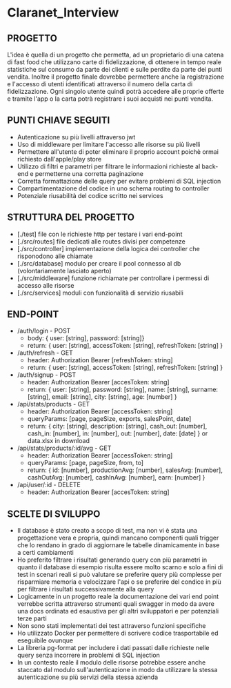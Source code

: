 # Claranet_Interview

## PROGETTO
L'idea è quella di un progetto che permetta, ad un proprietario di una catena di fast food che utilizzano carte di fidelizzazione,
di ottenere in tempo reale statistiche sul consumo da parte dei clienti e sulle perdite da parte dei punti vendita.
Inoltre il progetto finale dovrebbe permettere anche la registrazione e l'accesso di utenti identificati attraverso il numero della carta di fidelizzazione.
Ogni singolo utente quindi potrà accedere alle proprie offerte e tramite l'app o la carta potrà registrare i suoi acquisti nei punti vendita. 

## PUNTI CHIAVE SEGUITI
- Autenticazione su più livelli attraverso jwt
- Uso di middleware per limitare l'accesso alle risorse su più livelli
- Permettere all'utente di poter eliminare il proprio account poichè ormai richiesto dall'apple/play store
- Utilizzo di filtri e parametri per filtrare le informazioni richieste al back-end e permetterne una corretta paginazione
- Corretta formattazione delle query per evitare problemi di SQL injection
- Compartimentazione del codice in uno schema routing to controller
- Potenziale riusabilità del codice scritto nei services

## STRUTTURA DEL PROGETTO
- [./test] file con le richieste http per testare i vari end-point
- [./src/routes] file dedicati alle routes divisi per competenze
- [./src/controller] implementazione della logica dei controller che risponodono alle chiamate
- [./src/database] modulo per creare il pool connesso al db (volontariamente lasciato aperto)
- [./src/middleware] funzione richiamate per controllare i permessi di accesso alle risorse
- [./src/services] moduli con funzionalità di servizio riusabili

## END-POINT
- /auth/login - POST
    - body: { user: [string], password: [string]}
    - return: { user: [string], accessToken: [string], refreshToken: [string] }
- /auth/refresh - GET
    - header: Authorization Bearer [refreshToken: string]
    - return: { user: [string], accessToken: [string], refreshToken: [string] }
- /auth/signup - POST
    - header: Authorization Bearer [accesToken: string]
    - return: { user: [string], password: [string], name: [string], surname: [string], email: [string], city: [string], age: [number] }
- /api/stats/products - GET
    - header: Authorization Bearer [accessToken: string]
    - queryParams: [page, pageSize, exports, salesPoint, date]
    - return: { city: [string], description: [string], cash_out: [number], cash_in: [number], in: [number], out: [number], date: [date] } or data.xlsx in download
- /api/stats/products/:id/avg - GET
    - header: Authorization Bearer [accessToken: string]
    - queryParams: [page, pageSize, from, to]
    - return: { id: [number], productionAvg: [number], salesAvg: [number], cashOutAvg: [number], cashInAvg: [number], earn: [number] }
- /api/user/:id - DELETE
    - header: Authorization Bearer [accesToken: string]

## SCELTE DI SVILUPPO
- Il database è stato creato a scopo di test, ma non vi è stata una progettazione vera e propria, quindi mancano componenti quali trigger che lo rendano in grado di aggiornare le tabelle dinamicamente in base a certi cambiamenti
- Ho preferito filtrare i risultati generando query con più parametri in quanto il database di esempio risulta essere molto scarno e solo a fini di test
  in scenari reali si può valutare se preferire query più complesse per risparmiare memoria e velocizzare l'api o se preferire del condice in più per filtrare i risultati successivamente alla query
- Logicamente in un progetto reale la documentazione dei vari end point verrebbe scritta attraverso strumenti quali swagger in modo da avere una docs ordinata ed esaustiva per gli altri sviluppatori e per potenziali terze parti
- Non sono stati implementati dei test attraverso funzioni specifiche
- Ho utilizzato Docker per permettere di scrivere codice trasportabile ed eseguibile ovunque
- La libreria pg-format per includere i dati passati dalle richieste nelle query senza incorrere in problemi di SQL injection
- In un contesto reale il modulo delle risorse potrebbe essere anche staccato dal modulo sull'autenticazione in modo da utilizzare la stessa autenticazione su più servizi della stessa azienda
